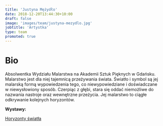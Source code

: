 ```yaml
---
title: 'Justyna Mężydło'
date: 2018-12-20T13:44:30+10:00
draft: false
image: 'images/team/justyna-mezydlo.jpg'
jobtitle: 'Artystka'
type: team
promoted: true
---
```


# Bio

Absolwentka Wydziału Malarstwa na Akademii Sztuk Pięknych w Gdańsku. Malarstwo jest dla niej tajemnicą przeżywania świata. Światło i symbol są jej malarską formą wypowiedzenia tego, co niewypowiedziane i doświadczane w niewysłowiony sposób. Czerpiąc z głębi, stara się oddać niemożliwe do nazwania nastroje oraz wewnętrzne przeżycia. Jej malarstwo to ciągłe odkrywanie kolejnych horyzontów.

**Wystawy:**

[Horyzonty światła](/wystawy/horyzonty-swiatla)